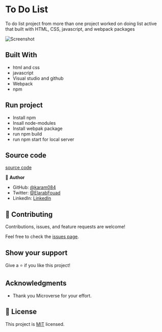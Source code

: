 # To Do List
To do list project  from more than one project worked on doing list active that built with HTML, CSS, javascript, and webpack packages

![Screenshot](https://user-images.githubusercontent.com/77942746/161405808-8c86e868-0659-4e25-ae50-c904cdfcfd1c.png)

## Built With

- html and css
- javascript
- Visual studio and github
- Webpack
- npm

## Run project

- Install npm
- Insall node-modules
- Install webpak package
- run npm build
- run npm start for local server

## Source code

[source code](https://github.com/karam084/ToDoList)

👤 **Author**

- GitHub: [@karam084](https://github.com/karam084)
- Twitter: [@ElarabFouad](https://twitter.com/ElarabFouad)
- LinkedIn: [LinkedIn](https://www.linkedin.com/in/karam-fouad-179830214/)

## 🤝 Contributing

Contributions, issues, and feature requests are welcome!

Feel free to check the [issues page](../issues/).

## Show your support

Give a ⭐️ if you like this project!

## Acknowledgments

- Thank you Microverse for your effort.

## 📝 License

This project is [MIT](./MIT.md) licensed.
